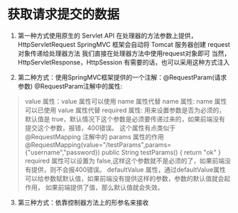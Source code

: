 # 获取请求提交的数据


1. 第一种方式使用原生的 Servlet API
在处理器的方法参数上提供，HttpServletRequest
SpringMVC 框架会自动将 Tomcat 服务器创建 request 对象传递给处理器方法
我们直接在处理器方法中使用request对象即可
当然，HttpServletResponse，HttpSession 有需要的话，也可以采用这种方式注入


2. 第二种方式：使用SpringMVC框架提供的一个注解：@RequestParam(请求参数)
@RequestParam注解中的属性:
> value 属性：value 属性可以使用 name 属性代替
> name 属性: name 属性可以已使用 value 属性代替
> required 属性: 用来设置参数是否为必须的，默认值是 true，默认情况下这个参数是必须要传递过来的，如果前端没有提交这个参数，报错，400错误。
> 这个属性有点类似于 @RequestMapping 注解中的 params 属性的作用
> @RequestMapping(value="/testParams",params={"username","password})
> public String testParams() {
>   return "ok"
> }
> required 属性可以设置为 false,这样这个参数就不是必须的了，如果前端没有提供，则不会报400错误。
> defaultValue 属性，通过defaultValue属性可以给参数赋默认值，如果前端没有提供这样的参数，参数的默认值就会起作用，
> 如果前端提供了值，那么默认值就会失效。
> 

3. 第三种方式：依靠控制器方法上的形参名来接收
